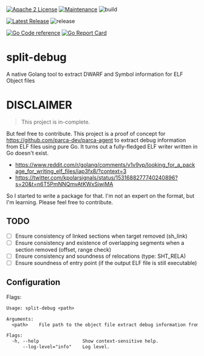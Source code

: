 [![Apache 2 License](https://img.shields.io/badge/license-Apache%202-blue.svg)](LICENSE)
[![Maintenance](https://img.shields.io/maintenance/yes/2022.svg)](https://github.com/polarsignals/split-debug/commits/master) ![build](https://github.com/polarsignals/split-debug/actions/workflows/build.yml/badge.svg)

[![Latest Release](https://img.shields.io/github/release/polarsignals/split-debug.svg)](https://github.com/polarsignals/split-debug/releases/latest) ![release](https://github.com/polarsignals/split-debug/actions/workflows/release.yml/badge.svg)

[![Go Code reference](https://img.shields.io/badge/code%20reference-go.dev-darkblue.svg)](https://pkg.go.dev/github.com/polarsignals/split-debug?tab=subdirectories) [![Go Report Card](https://goreportcard.com/badge/github.com/polarsignals/split-debug)](https://goreportcard.com/report/github.com/polarsignals/split-debug)

# split-debug

A native Golang tool to extract DWARF and Symbol information for ELF Object files

# DISCLAIMER

> This project is in-complete.

But feel free to contribute. This project is a proof of concept for https://github.com/parca-dev/parca-agent to extract debug information from ELF files using pure Go.
It turns out a fully-fledged ELF writer written in Go doesn't exist.

- https://www.reddit.com/r/golang/comments/v1v9yp/looking_for_a_package_for_writing_elf_files/iap3fx8/?context=3
- https://twitter.com/kpolarsignals/status/1531688277740240896?s=20&t=n6T5PmNNQmvAtKWxSiwjMA

So I started to write a package for that. I'm not an expert on the format, but I'm learning. Please feel free to contribute.

## TODO

* [ ] Ensure consistency of linked sections when target removed (sh_link)
* [ ] Ensure consistency and existence of overlapping segments when a section removed (offset, range check)
* [ ] Ensure consistency and soundness of relocations (type: SHT_RELA)
* [ ] Ensure soundness of entry point (if the output ELF file is still executable) 

## Configuration

Flags:

[embedmd]:# (dist/help.txt)
```txt
Usage: split-debug <path>

Arguments:
  <path>    File path to the object file extract debug information from.

Flags:
  -h, --help                Show context-sensitive help.
      --log-level="info"    Log level.
```
